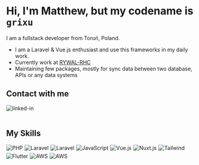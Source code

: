 # Hi, I'm Matthew, but my codename is `grixu`

I am a fullstack developer from Toruń, Poland.
* I am a Laravel & Vue.js enthusiast and use this frameworks in my daily work.
* Currently work at [RYWAL-RHC](https://rywal.com.pl)
* Maintaining few packages, mostly for sync data between two database, APIs or any data systems

## Contact with me
[<img align="left" alt="linked-in" src="https://img.shields.io/badge/linkedin-%230077B5.svg?&style=for-the-badge&logo=linkedin&logoColor=white" />](https://www.linkedin.com/in/mateusz-gostanski-577920ab/)
<br><br>


## My Skills
<img align="left" alt="PHP" src="https://img.shields.io/badge/php-%2320232a.svg?&style=for-the-badge&logo=php" style="margin-right: 5px; margin-bottom: 5px;" />
<img align="left" alt="Laravel" src="https://img.shields.io/badge/laravel-%2320232a.svg?&style=for-the-badge&logo=laravel" style="margin-right: 5px; margin-bottom: 5px;" />
<img align="left" alt="Laravel" src="https://img.shields.io/badge/laravel%20nova-%2320232a.svg?&style=for-the-badge&logo=laravel-nova" style="margin-right: 5px; margin-bottom: 5px;" />
<img align="left" alt="JavaScript" src="https://img.shields.io/badge/javascript-%2320232a.svg?&style=for-the-badge&logo=javascript" style="margin-right: 5px; margin-bottom: 5px;" />
<img align="left" alt="Vue.js" src="https://img.shields.io/badge/vue.js-%2320232a.svg?&style=for-the-badge&logo=vue.js" style="margin-right: 5px; margin-bottom: 5px;" />
<img align="left" alt="Nuxt.js" src="https://img.shields.io/badge/nuxt.js-%2320232a.svg?&style=for-the-badge&logo=nuxt.js" style="margin-right: 5px; margin-bottom: 5px;" />
<img align="left" alt="Tailwind" src="https://img.shields.io/badge/tailwind-%2320232a.svg?&style=for-the-badge&logo=tailwindcss" style="margin-right: 5px; margin-bottom: 5px;" />
<img align="left" alt="Flutter" src="https://img.shields.io/badge/flutter-%2320232a.svg?&style=for-the-badge&logo=flutter" style="margin-right: 5px; margin-bottom: 5px;" />
<img align="left" alt="AWS" src="https://img.shields.io/badge/aws-%2320232a.svg?&style=for-the-badge&logo=amazon" style="margin-right: 5px; margin-bottom: 5px;" />
<img align="left" alt="AWS" src="https://img.shields.io/badge/mysql-%2320232a.svg?&style=for-the-badge&logo=mysql" style="margin-right: 5px; margin-bottom: 5px;" />